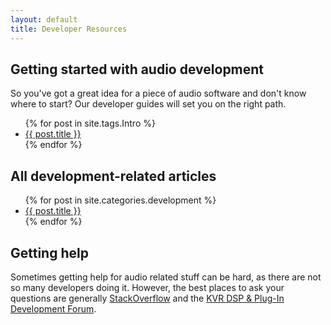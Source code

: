```yaml
---
layout: default
title: Developer Resources
---
```


Getting started with audio development
--------------------------------------

So you've got a great idea for a piece of audio software and don't know where
to start? Our developer guides will set you on the right path.

<ul class="posts">
  {% for post in site.tags.Intro %}
    <li><a href="{{ post.url }}">{{ post.title }}</a></li>
  {% endfor %}
</ul>

All development-related articles
--------------------------------

<ul class="posts">
  {% for post in site.categories.development %}
    <li><a href="{{ post.url }}">{{ post.title }}</a></li>
  {% endfor %}
</ul>

Getting help
------------

Sometimes getting help for audio related stuff can be hard, as there are not
so many developers doing it. However, the best places to ask your questions
are generally [StackOverflow](http://stackoverflow.com) and the [KVR DSP &
Plug-In Development Forum](http://www.kvraudio.com/forum/viewforum.php?f=33).


